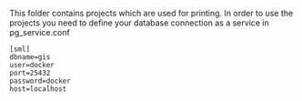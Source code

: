This folder contains projects which are used for printing.
In order to use the projects you need to define your database connection as a service in pg_service.conf
```
[sml]
dbname=gis
user=docker
port=25432
password=docker
host=localhost

```
